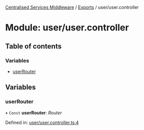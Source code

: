 [Centralised Services Middleware](../README.md) / [Exports](../modules.md) / user/user.controller

# Module: user/user.controller

## Table of contents

### Variables

- [userRouter](user_user_controller.md#userrouter)

## Variables

### userRouter

• `Const` **userRouter**: *Router*

Defined in: [user/user.controller.ts:4](https://github.com/pshaddel/ts-express-prisma-rest/blob/5c56bf0/src/user/user.controller.ts#L4)
